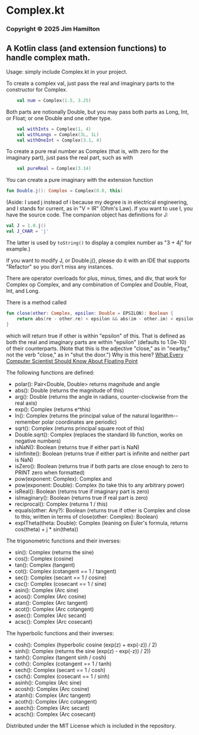 # Complex.kt
### Copyright © 2025 Jim Hamilton
## A Kotlin class (and extension functions) to handle complex math.

Usage: simply include Complex.kt in your project.

To create a complex val, just pass the real and 
imaginary parts to the constructor for Complex. 
```kotlin
    val num = Complex(1.5, 3.25)
```
Both parts are notionally Double, but you may 
pass both parts as Long, Int, or Float; or one 
Double and one other type.
```kotlin
    val withInts = Complex(1, 4)
    val withLongs = Complex(3L, 1L)
    val withOneInt = Complex(3.1, 4)
```

To create a pure real number as Complex (that is,
with zero for the imaginary part), just pass the
real part, such as with
```kotlin
    val pureReal = Complex(3.14)
```
You can create a pure imaginary with the extension
function 
```kotlin
fun Double.j(): Complex = Complex(0.0, this)

```
(Aside: I used j instead of i because my degree is
in electrical engineering, and I stands for current, 
as in "V = IR" (Ohm's Law). If you want to use I, you have the 
source code. The companion object has definitions 
for J:
```kotlin
val J = 1.0.j()
val J_CHAR = 'j'
```
The latter is used by `toString()` to display a
complex number as "3 + 4j" for example.)

If you want to modify J, or Double.j(), please do it 
with an IDE that supports "Refactor" so you don't 
miss any instances.

There are operator overloads for plus, minus, times,
and div, that work for Complex op Complex, and any
combination of Complex and Double, Float, Int, and
Long.

There is a method called 
```kotlin
fun close(other: Complex, epsilon: Double = EPSILON): Boolean {
    return abs(re - other.re) < epsilon && abs(im - other.im) < epsilon
}
```
which will return
true if other is within "epsilon" of this. That is
defined as both the real and imaginary parts are 
within "epsilon" (defaults to 1.0e-10) of their 
counterparts. (Note that this is the adjective 
"close," as in "nearby," not the verb "close," as
in "shut the door.") Why is this here? [What 
Every Computer Scientist Should Know About 
Floating Point](https://docs.oracle.com/cd/E19957-01/806-3568/ncg_goldberg.html)

The following functions are defined:
- polar(): Pair<Double, Double> returns magnitude and angle
- abs(): Double (returns the magnitude of this)
- arg(): Double (returns the angle in radians,
  counter-clockwise from the real axis)
- exp(): Complex (returns e^this)
- ln(): Complex (returns the principal value of the natural logarithm--
remember polar coordinates are periodic)
- sqrt(): Complex (returns principal square root of this)
- Double.sqrt(): Complex (replaces the standard lib function, 
works on negative numbers)
- isNaN(): Boolean (returns true if either part is NaN)
- isInfinite(): Boolean (returns true if either part is 
infinite and neither part is NaN)
- isZero(): Boolean (returns true if both parts
are close enough to zero to PRINT zero when formatted)
- pow(exponent: Complex): Complex and
- pow(exponent: Double): Complex (to take this to
any arbitrary power)
- isReal(): Boolean (returns true if imaginary
part is zero)
- isImaginary(): Boolean (returns true if real
part is zero)
- reciprocal(): Complex (returns 1 / this)
- equals(other: Any?): Boolean (returns true
if other is Complex and close to this; written
in terms of close(other: Complex): Boolean)
- expITheta(theta: Double): Complex (leaning on
Euler's formula, returns cos(theta) + j * sin(theta))

The trigonometric functions and their inverses:
- sin(): Complex (returns the sine)
- cos(): Complex (cosine)
- tan(): Complex (tangent)
- cot(): Complex (cotangent == 1 / tangent)
- sec(): Complex (secant == 1 / cosine)
- csc(): Complex (cosecant == 1 / sine)
- asin(): Complex (Arc sine)
- acos(): Complex (Arc cosine)
- atan(): Complex (Arc tangent)
- acot(): Complex (Arc cotangent)
- asec(): Complex (Arc secant)
- acsc(): Complex (Arc cosecant)

The hyperbolic functions and their inverses:
- cosh(): Complex (hyperbolic cosine (exp(z) + exp(-z)) / 2)
- sinh(): Complex (returns the sine (exp(z) - exp(-z)) / 2))
- tanh(): Complex (tangent sinh / cosh)
- coth(): Complex (cotangent == 1 / tanh)
- sech(): Complex (secant == 1 / cosh)
- csch(): Complex (cosecant == 1 / sinh)
- asinh(): Complex (Arc sine)
- acosh(): Complex (Arc cosine)
- atanh(): Complex (Arc tangent)
- acoth(): Complex (Arc cotangent)
- asech(): Complex (Arc secant)
- acsch(): Complex (Arc cosecant)

Distributed under the MIT License which is included
in the repository.